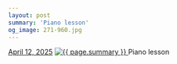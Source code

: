 ```yaml
---
layout: post
summary: 'Piano lesson'
og_image: 271-960.jpg
---
```


<p>
  <time>
    <a href="/271">April 12, 2025</a>
  </time>
  <a href="/271">
    <img src="{{ site.assets_url }}/271-480.jpg" srcset="{{ site.assets_url }}/271-240.jpg 240w, {{ site.assets_url }}/271-480.jpg 480w, {{ site.assets_url }}/271-720.jpg 720w, {{ site.assets_url }}/271-960.jpg 960w" sizes="(min-width: 700px) 50vw, calc(100vw - 2rem)" alt="{{ page.summary }}" />
  </a>
  <span>Piano lesson</span>
</p>
